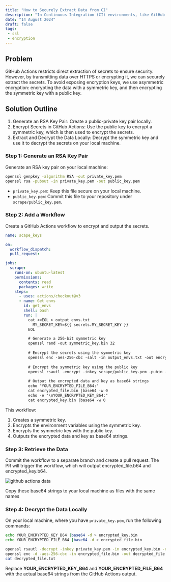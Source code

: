 ```yaml
---
title: "How to Securely Extract Data from CI"
description: "In Continuous Integration (CI) environments, like GitHub Actions, handling secret data securely is critical. Directly outputting sensitive information to stdout or logs can lead to exposure. This guide demonstrates a secure method for extracting secrets from GitHub Actions using asymmetric encryption."
date: "14 August 2024"
draft: false
tags: 
 - ssl
 - encryption
---
```


## Problem
GitHub Actions restricts direct extraction of secrets to ensure security. However, by transmitting data over HTTPS or encrypting it, we can securely extract the secrets. To avoid exposing encryption keys, we use asymmetric encryption: encrypting the data with a symmetric key, and then encrypting the symmetric key with a public key.

## Solution Outline
 1. Generate an RSA Key Pair: Create a public-private key pair locally.
 1. Encrypt Secrets in GitHub Actions: Use the public key to encrypt a symmetric key, which is then used to encrypt the secrets.
 1. Extract and Decrypt the Data Locally: Decrypt the symmetric key and use it to decrypt the secrets on your local machine.

### Step 1: Generate an RSA Key Pair
Generate an RSA key pair on your local machine:

```bash
openssl genpkey -algorithm RSA -out private_key.pem
openssl rsa -pubout -in private_key.pem -out public_key.pem
```

 - `private_key.pem`: Keep this file secure on your local machine.
 - `public_key.pem`: Commit this file to your repository under `scrape/public_key.pem`.

### Step 2: Add a Workflow
Create a GitHub Actions workflow to encrypt and output the secrets.

```yaml
name: scape_keys

on:
  workflow_dispatch:
  pull_request:

jobs:
  scrape:
    runs-on: ubuntu-latest
    permissions:
      contents: read
      packages: write
    steps:
      - uses: actions/checkout@v3
      - name: Get envs
        id: get_envs
        shell: bash
        run: |
          cat <<EOL > output_envs.txt
            MY_SECRET_KEY=${{ secrets.MY_SECRET_KEY }}
          EOL

          # Generate a 256-bit symmetric key
          openssl rand -out symmetric_key.bin 32
          
          # Encrypt the secrets using the symmetric key
          openssl enc -aes-256-cbc -salt -in output_envs.txt -out encrypted_file.bin -pass file:symmetric_key.bin
          
          # Encrypt the symmetric key using the public key
          openssl rsautl -encrypt -inkey scrape/public_key.pem -pubin -in symmetric_key.bin -out encrypted_key.bin
          
          # Output the encrypted data and key as base64 strings
          echo "YOUR_ENCRYPTED_FILE_B64:"
          cat encrypted_file.bin |base64 -w 0
          echo -e "\nYOUR_ENCRYPTED_KEY_B64:"
          cat encrypted_key.bin |base64 -w 0
```

This workflow:
 1. Creates a symmetric key.
 1. Encrypts the environment variables using the symmetric key.
 1. Encrypts the symmetric key with the public key.
 1. Outputs the encrypted data and key as base64 strings.

### Step 3: Retrieve the Data
Commit the workflow to a separate branch and create a pull request. The PR will trigger the workflow, which will output encrypted_file.b64 and encrypted_key.b64.

![github actions data](/posts/scrape-data-from-ci/github.png)

Copy these base64 strings to your local machine as files with the same names


### Step 4: Decrypt the Data Locally

On your local machine, where you have `private_key.pem`, run the following commands:

```bash
echo YOUR_ENCRYPTED_KEY_B64 |base64 -d > encrypted_key.bin
echo YOUR_ENCRYPTED_FILE_B64 |base64 -d > encrypted_file.bin

openssl rsautl -decrypt -inkey private_key.pem -in encrypted_key.bin -out symmetric_key.bin
openssl enc -d -aes-256-cbc -in encrypted_file.bin -out decrypted_file.txt -pass file:symmetric_key.bin
cat decrypted_file.txt
```
Replace **YOUR_ENCRYPTED_KEY_B64** and **YOUR_ENCRYPTED_FILE_B64** with the actual base64 strings from the GitHub Actions output.
